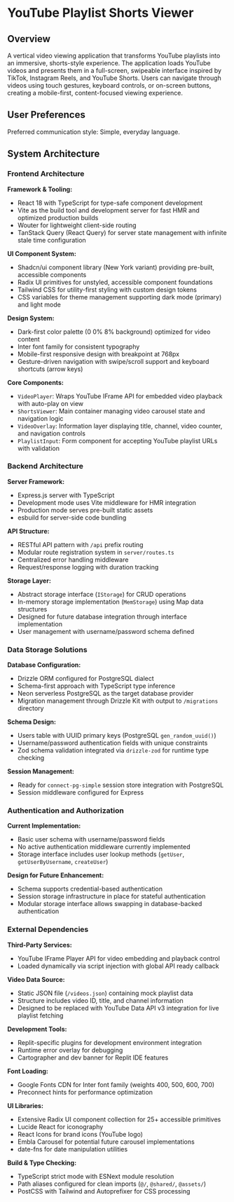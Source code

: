 # YouTube Playlist Shorts Viewer

## Overview

A vertical video viewing application that transforms YouTube playlists into an immersive, shorts-style experience. The application loads YouTube videos and presents them in a full-screen, swipeable interface inspired by TikTok, Instagram Reels, and YouTube Shorts. Users can navigate through videos using touch gestures, keyboard controls, or on-screen buttons, creating a mobile-first, content-focused viewing experience.

## User Preferences

Preferred communication style: Simple, everyday language.

## System Architecture

### Frontend Architecture

**Framework & Tooling:**
- React 18 with TypeScript for type-safe component development
- Vite as the build tool and development server for fast HMR and optimized production builds
- Wouter for lightweight client-side routing
- TanStack Query (React Query) for server state management with infinite stale time configuration

**UI Component System:**
- Shadcn/ui component library (New York variant) providing pre-built, accessible components
- Radix UI primitives for unstyled, accessible component foundations
- Tailwind CSS for utility-first styling with custom design tokens
- CSS variables for theme management supporting dark mode (primary) and light mode

**Design System:**
- Dark-first color palette (0 0% 8% background) optimized for video content
- Inter font family for consistent typography
- Mobile-first responsive design with breakpoint at 768px
- Gesture-driven navigation with swipe/scroll support and keyboard shortcuts (arrow keys)

**Core Components:**
- `VideoPlayer`: Wraps YouTube IFrame API for embedded video playback with auto-play on view
- `ShortsViewer`: Main container managing video carousel state and navigation logic
- `VideoOverlay`: Information layer displaying title, channel, video counter, and navigation controls
- `PlaylistInput`: Form component for accepting YouTube playlist URLs with validation

### Backend Architecture

**Server Framework:**
- Express.js server with TypeScript
- Development mode uses Vite middleware for HMR integration
- Production mode serves pre-built static assets
- esbuild for server-side code bundling

**API Structure:**
- RESTful API pattern with `/api` prefix routing
- Modular route registration system in `server/routes.ts`
- Centralized error handling middleware
- Request/response logging with duration tracking

**Storage Layer:**
- Abstract storage interface (`IStorage`) for CRUD operations
- In-memory storage implementation (`MemStorage`) using Map data structures
- Designed for future database integration through interface implementation
- User management with username/password schema defined

### Data Storage Solutions

**Database Configuration:**
- Drizzle ORM configured for PostgreSQL dialect
- Schema-first approach with TypeScript type inference
- Neon serverless PostgreSQL as the target database provider
- Migration management through Drizzle Kit with output to `/migrations` directory

**Schema Design:**
- Users table with UUID primary keys (PostgreSQL `gen_random_uuid()`)
- Username/password authentication fields with unique constraints
- Zod schema validation integrated via `drizzle-zod` for runtime type checking

**Session Management:**
- Ready for `connect-pg-simple` session store integration with PostgreSQL
- Session middleware configured for Express

### Authentication and Authorization

**Current Implementation:**
- Basic user schema with username/password fields
- No active authentication middleware currently implemented
- Storage interface includes user lookup methods (`getUser`, `getUserByUsername`, `createUser`)

**Design for Future Enhancement:**
- Schema supports credential-based authentication
- Session storage infrastructure in place for stateful authentication
- Modular storage interface allows swapping in database-backed authentication

### External Dependencies

**Third-Party Services:**
- YouTube IFrame Player API for video embedding and playback control
- Loaded dynamically via script injection with global API ready callback

**Video Data Source:**
- Static JSON file (`/videos.json`) containing mock playlist data
- Structure includes video ID, title, and channel information
- Designed to be replaced with YouTube Data API v3 integration for live playlist fetching

**Development Tools:**
- Replit-specific plugins for development environment integration
- Runtime error overlay for debugging
- Cartographer and dev banner for Replit IDE features

**Font Loading:**
- Google Fonts CDN for Inter font family (weights 400, 500, 600, 700)
- Preconnect hints for performance optimization

**UI Libraries:**
- Extensive Radix UI component collection for 25+ accessible primitives
- Lucide React for iconography
- React Icons for brand icons (YouTube logo)
- Embla Carousel for potential future carousel implementations
- date-fns for date manipulation utilities

**Build & Type Checking:**
- TypeScript strict mode with ESNext module resolution
- Path aliases configured for clean imports (`@/`, `@shared/`, `@assets/`)
- PostCSS with Tailwind and Autoprefixer for CSS processing
